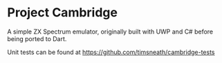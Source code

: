 # Project Cambridge
A simple ZX Spectrum emulator, originally built with UWP and C#
before being ported to Dart.

Unit tests can be found at https://github.com/timsneath/cambridge-tests